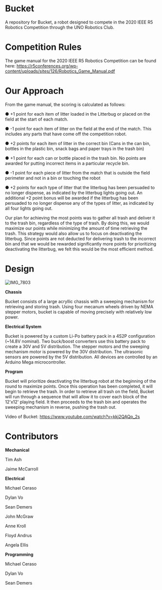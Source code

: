 # Bucket

A repository for Bucket, a robot designed to compete in the 2020 IEEE R5 Robotics Competition through the UNO Robotics Club.

# Competition Rules

The game manual for the 2020 IEEE R5 Robotics Competition can be found here: https://r5conferences.org/wp-content/uploads/sites/126/Robotics_Game_Manual.pdf

# Our Approach

From the game manual, the scoring is calculated as follows:

● +1 point for each item of litter loaded in the Litterbug or placed on the field at the
start of each match.

● -1 point for each item of litter on the field at the end of the match. This includes
any parts that have come off the competition robot.

● +2 points for each item of litter in the correct bin (Cans in the can bin, bottles in
the plastic bin, snack bags and paper trays in the trash bin)

● +1 point for each can or bottle placed in the trash bin. No points are awarded for
putting incorrect items in a particular recycle bin.

● -1 point for each piece of litter from the match that is outside the field perimeter
and not in a bin or touching the robot

● +2 points for each type of litter that the litterbug has been persuaded to no longer
dispense, as indicated by the litterbug lights going out. An additional +2 point
bonus will be awarded if the litterbug has been persuaded to no longer dispense
any of the types of litter, as indicated by all four lights going out.


Our plan for achieving the most points was to gather all trash and deliver it to the trash bin, regardless of the type of trash. By doing this, we would maximize our points while minimizing the amount of time retrieving the trash. This strategy would also allow us to focus on deactivating the litterbug. Since points are not deducted for delivering trash to the incorrect bin and that we would be rewarded significantly more points for prioritizing deactivating the litterbug, we felt this would be the most efficient method.


# Design

![IMG_7803](https://user-images.githubusercontent.com/106710808/173253231-d3029c83-24fb-4798-b3fd-fa7bb197962f.jpg)

**Chassis**

Bucket consists of a large acryllic chassis with a sweeping mechanism for retrieving and storing trash. Using four mecanum wheels driven by NEMA stepper motors, bucket is capable of moving precisely with relatively low power. 

**Electrical System**

Bucket is powered by a custom Li-Po battery pack in a 4S2P configuration (~14.8V nominal). Two buck/boost converters use this battery pack to create a 30V and 5V distribution. The stepper motors and the sweeping mechanism motor is powered by the 30V distribution. The ultrasonic sensors are powered by the 5V distribution. All devices are controlled by an Arduino Mega microcontroller.

**Program**

Bucket will prioritize deactivating the litterbug robot at the beginning of the round to maximize points. Once this operation has been completed, it will begin to retrieve the trash. In order to retrieve all trash on the field, Bucket will run through a sequence that will allow it to cover each block of the 12'x12' playing field. It then proceeds to the trash bin and operates the sweeping mechanism in reverse, pushing the trash out.


Video of Bucket: https://www.youtube.com/watch?v=kkj2QAQp_2s


# Contributors

**Mechanical**


Tim Ash

Jaime McCarroll


**Electrical**


Michael Ceraso

Dylan Vo

Sean Demers

John McGraw

Anne Kroll

Floyd Andrus

Angela Ellis

**Programming**


Michael Ceraso

Dylan Vo

Sean Demers
